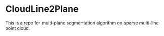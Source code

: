 # CloudLine2Plane
This is a repo for multi-plane segmentation algorithm on sparse multi-line point cloud.
